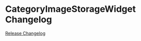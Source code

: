 # CategoryImageStorageWidget Changelog

[Release Changelog](https://github.com/spryker-shop/category-image-storage-widget/releases)
